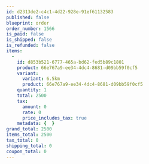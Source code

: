 ```yaml
---
id: d2313de2-c4c1-4d22-928e-91ef61132583
published: false
blueprint: order
order_number: 1566
is_paid: false
is_shipped: false
is_refunded: false
items:
  -
    id: d853b521-6777-465a-bd62-fed5b89c1801
    product: 66e767a9-ee34-4dc4-8681-d09bb59f0cf5
    variant:
      variant: 6.5km
      product: 66e767a9-ee34-4dc4-8681-d09bb59f0cf5
    quantity: 1
    total: 2500
    tax:
      amount: 0
      rate: 0
      price_includes_tax: true
    metadata: {  }
grand_total: 2500
items_total: 2500
tax_total: 0
shipping_total: 0
coupon_total: 0
---
```

